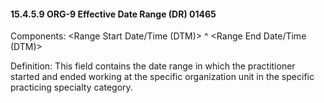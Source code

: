 #### 15.4.5.9 ORG-9 Effective Date Range (DR) 01465

Components: &lt;Range Start Date/Time (DTM)> ^ &lt;Range End Date/Time (DTM)>

Definition: This field contains the date range in which the practitioner started and ended working at the specific organization unit in the specific practicing specialty category.
